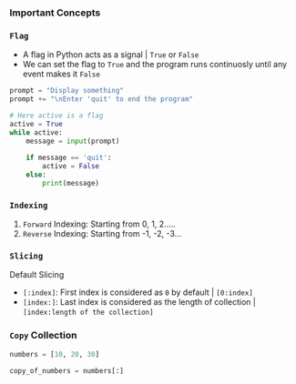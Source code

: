 ### Important Concepts 

### `Flag`
- A flag in Python acts as a signal | `True` or `False`
- We can set the flag to `True` and the program runs continuosly until any event makes it `False`

```python
prompt = "Display something"
prompt += "\nEnter 'quit' to end the program"

# Here active is a flag
active = True
while active:
    message = input(prompt)
    
    if message == 'quit':
        active = False
    else:
        print(message)
```

### `Indexing`

1. `Forward` Indexing: Starting from 0, 1, 2.....
2. `Reverse` Indexing: Starting from -1, -2, -3...

### `Slicing`

Default Slicing 
- `[:index]`: First index is considered as `0` by default | `[0:index]`
- `[index:]`: Last index is considered as the length of collection | `[index:length of the collection]`

### `Copy` Collection
```python
numbers = [10, 20, 30]

copy_of_numbers = numbers[:]
```

